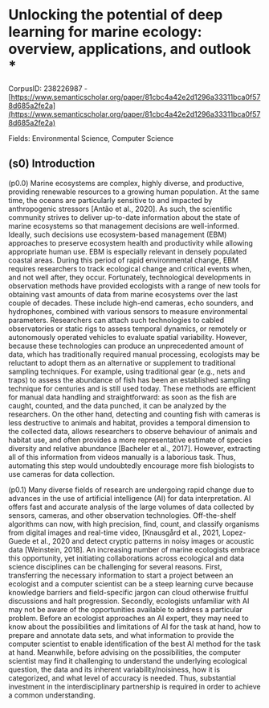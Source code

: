 # Unlocking the potential of deep learning for marine ecology: overview, applications, and outlook *

CorpusID: 238226987 - [https://www.semanticscholar.org/paper/81cbc4a42e2d1296a33311bca0f578d685a2fe2a](https://www.semanticscholar.org/paper/81cbc4a42e2d1296a33311bca0f578d685a2fe2a)

Fields: Environmental Science, Computer Science

## (s0) Introduction
(p0.0) Marine ecosystems are complex, highly diverse, and productive, providing renewable resources to a growing human population. At the same time, the oceans are particularly sensitive to and impacted by anthropogenic stressors [Antão et al., 2020]. As such, the scientific community strives to deliver up-to-date information about the state of marine ecosystems so that management decisions are well-informed. Ideally, such decisions use ecosystem-based management (EBM) approaches to preserve ecosystem health and productivity while allowing appropriate human use. EBM is especially relevant in densely populated coastal areas. During this period of rapid environmental change, EBM requires researchers to track ecological change and critical events when, and not well after, they occur. Fortunately, technological developments in observation methods have provided ecologists with a range of new tools for obtaining vast amounts of data from marine ecosystems over the last couple of decades. These include high-end cameras, echo sounders, and hydrophones, combined with various sensors to measure environmental parameters. Researchers can attach such technologies to cabled observatories or static rigs to assess temporal dynamics, or remotely or autonomously operated vehicles to evaluate spatial variability. However, because these technologies can produce an unprecedented amount of data, which has traditionally required manual processing, ecologists may be reluctant to adopt them as an alternative or supplement to traditional sampling techniques. For example, using traditional gear (e.g., nets and traps) to assess the abundance of fish has been an established sampling technique for centuries and is still used today. These methods are efficient for manual data handling and straightforward: as soon as the fish are caught, counted, and the data punched, it can be analyzed by the researchers. On the other hand, detecting and counting fish with cameras is less destructive to animals and habitat, provides a temporal dimension to the collected data, allows researchers to observe behaviour of animals and habitat use, and often provides a more representative estimate of species diversity and relative abundance [Bacheler et al., 2017]. However, extracting all of this information from videos manually is a laborious task. Thus, automating this step would undoubtedly encourage more fish biologists to use cameras for data collection.

(p0.1) Many diverse fields of research are undergoing rapid change due to advances in the use of artificial intelligence (AI) for data interpretation. AI offers fast and accurate analysis of the large volumes of data collected by sensors, cameras, and other observation technologies. Off-the-shelf algorithms can now, with high precision, find, count, and classify organisms from digital images and real-time video, [Knausgård et al., 2021, Lopez-Guede et al., 2020 and detect cryptic patterns in noisy images or acoustic data [Weinstein, 2018]. An increasing number of marine ecologists embrace this opportunity, yet initiating collaborations across ecological and data science disciplines can be challenging for several reasons. First, transferring the necessary information to start a project between an ecologist and a computer scientist can be a steep learning curve because knowledge barriers and field-specific jargon can cloud otherwise fruitful discussions and halt progression. Secondly, ecologists unfamiliar with AI may not be aware of the opportunities available to address a particular problem. Before an ecologist approaches an AI expert, they may need to know about the possibilities and limitations of AI for the task at hand, how to prepare and annotate data sets, and what information to provide the computer scientist to enable identification of the best AI method for the task at hand. Meanwhile, before advising on the possibilities, the computer scientist may find it challenging to understand the underlying ecological question, the data and its inherent variability/noisiness, how it is categorized, and what level of accuracy is needed. Thus, substantial investment in the interdisciplinary partnership is required in order to achieve a common understanding.
